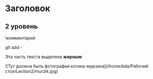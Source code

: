 # Заголовок

## 2 уровень

\\комментарий

 git add -

 Эта часть текста выделена **жирным**

 
 ![Тут должна быть фотография котика-мурзика](/home/kda/Рабочий стол/Lection2/murzik.jpg)
